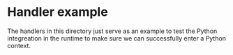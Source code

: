 # Handler example

The handlers in this directory just serve as an example to test the Python
integreation in the runtime to make sure we can successfully enter a Python
context.

